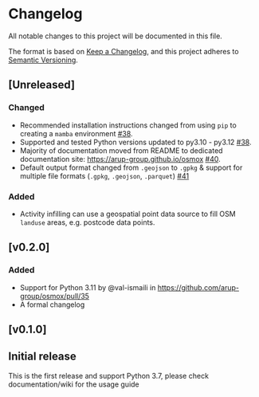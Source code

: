 <!---
Changelog headings can be any of:

Added: for new features.
Changed: for changes in existing functionality.
Deprecated: for soon-to-be removed features.
Removed: for now removed features.
Fixed: for any bug fixes.
Security: in case of vulnerabilities.

Release headings should be of the form:
## [X.Y.Z] - YEAR-MONTH-DAY
-->

# Changelog

All notable changes to this project will be documented in this file.

The format is based on [Keep a Changelog](https://keepachangelog.com/en/1.1.0/),
and this project adheres to [Semantic Versioning](https://semver.org/spec/v2.0.0.html).

## [Unreleased]

### Changed

- Recommended installation instructions changed from using `pip` to creating a `mamba` environment [#38](https://github.com/arup-group/osmox/pull/38).
- Supported and tested Python versions updated to py3.10 - py3.12 [#38](https://github.com/arup-group/osmox/pull/38).
- Majority of documentation moved from README to dedicated documentation site: https://arup-group.github.io/osmox [#40](https://github.com/arup-group/osmox/pull/40).
- Default output format changed from `.geojson` to `.gpkg` & support for multiple file formats (`.gpkg`, `.geojson`, `.parquet`) [#41](https://github.com/arup-group/osmox/issues/41)

### Added

- Activity infilling can use a geospatial point data source to fill OSM `landuse` areas, e.g. postcode data points.

## [v0.2.0]

### Added

- Support for Python 3.11 by @val-ismaili in https://github.com/arup-group/osmox/pull/35
- A formal changelog

## [v0.1.0]

## Initial release

This is the first release and support Python 3.7, please check documentation/wiki for the usage guide